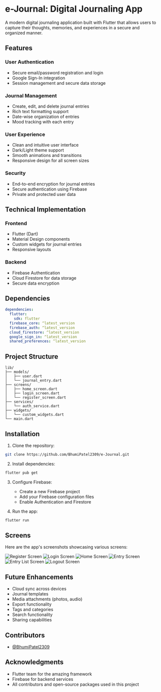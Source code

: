 # e-Journal: Digital Journaling App

A modern digital journaling application built with Flutter that allows users to capture their thoughts, memories, and experiences in a secure and organized manner.

## Features

### User Authentication
- Secure email/password registration and login
- Google Sign-In integration
- Session management and secure data storage

### Journal Management
- Create, edit, and delete journal entries
- Rich text formatting support
- Date-wise organization of entries
- Mood tracking with each entry

### User Experience
- Clean and intuitive user interface
- Dark/Light theme support
- Smooth animations and transitions
- Responsive design for all screen sizes

### Security
- End-to-end encryption for journal entries
- Secure authentication using Firebase
- Private and protected user data

## Technical Implementation

### Frontend
- Flutter (Dart)
- Material Design components
- Custom widgets for journal entries
- Responsive layouts

### Backend
- Firebase Authentication
- Cloud Firestore for data storage
- Secure data encryption

## Dependencies
```yaml
dependencies:
  flutter:
    sdk: flutter
  firebase_core: ^latest_version
  firebase_auth: ^latest_version
  cloud_firestore: ^latest_version
  google_sign_in: ^latest_version
  shared_preferences: ^latest_version
```

## Project Structure
```
lib/
├── models/
│   ├── user.dart
│   └── journal_entry.dart
├── screens/
│   ├── home_screen.dart
│   ├── login_screen.dart
│   └── register_screen.dart
├── services/
│   └── auth_service.dart
├── widgets/
│   └── custom_widgets.dart
└── main.dart
```

## Installation

1. Clone the repository:
```bash
git clone https://github.com/BhumiPatel2309/e-Journal.git
```

2. Install dependencies:
```bash
flutter pub get
```

3. Configure Firebase:
   - Create a new Firebase project
   - Add your Firebase configuration files
   - Enable Authentication and Firestore

4. Run the app:
```bash
flutter run
```
## Screens
Here are the app's screenshots showcasing various screens:

![Register Screen](https://github.com/user-attachments/assets/8d1d8502-6972-43b8-a765-a8f8ca117df5)
![Login Screen](https://github.com/user-attachments/assets/116c9ae9-5a7c-4d38-9471-4a7658113529)
![Home Screen](https://github.com/user-attachments/assets/ad5ea08d-47cf-4d2e-b3c4-fc4a5c80ebd3)
![Entry Screen](https://github.com/user-attachments/assets/c134065d-a13c-4d5b-85e0-9b4892bef3e7)
![Entry List Screen](https://github.com/user-attachments/assets/7d674d1b-64c0-4e45-8294-e73deab4fad8)
![Logout Screen](https://github.com/user-attachments/assets/72fcea38-6eb0-43dc-87b8-a1cf29eb5903)


## Future Enhancements
- Cloud sync across devices
- Journal templates
- Media attachments (photos, audio)
- Export functionality
- Tags and categories
- Search functionality
- Sharing capabilities

## Contributors
- [@BhumiPatel2309]([https://github.com/yourusername](https://github.com/BhumiPatel2309))

## Acknowledgments
- Flutter team for the amazing framework
- Firebase for backend services
- All contributors and open-source packages used in this project
